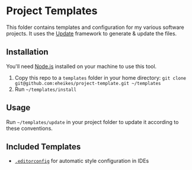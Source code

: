 # Project Templates

This folder contains templates and configuration for my various software projects. It uses the [Update](http://update.github.io/update/) framework to generate & update the files.

## Installation

You'll need [Node.js](https://nodejs.org/) installed on your machine to use this tool.

1. Copy this repo to a `templates` folder in your home directory: `git clone git@github.com:eheikes/project-template.git ~/templates`
1. Run `~/templates/install`

## Usage

Run `~/templates/update` in your project folder to update it according to these conventions.

## Included Templates

* [`.editorconfig`](_editorconfig) for automatic style configuration in IDEs
